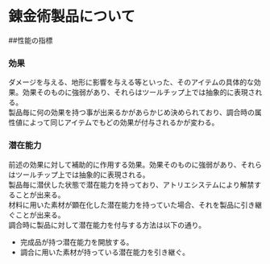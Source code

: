 # 錬金術製品について

##性能の指標

### 効果
ダメージを与える、地形に影響を与える等といった、そのアイテムの具体的な効果。効果そのものに強弱があり、それらはツールチップ上では抽象的に表現される。  
製品毎に何の効果を持つ事が出来るかがあらかじめ決められており、調合時の属性値によって同じアイテムでもどの効果が付与されるかが変わる。

### 潜在能力
前述の効果に対して補助的に作用する効果。効果そのものに強弱があり、それらはツールチップ上では抽象的に表現される。  
製品毎に潜伏した状態で潜在能力を持っており、アトリエシステムにより解禁することが出来る。  
材料に用いた素材が顕在化した潜在能力を持っていた場合、それを製品に引き継ぐことが出来る。  
調合時に製品に対して潜在能力を付与する方法は以下の通り。
* 完成品が持つ潜在能力を開放する。
* 調合に用いた素材が持っている潜在能力を引き継ぐ。
